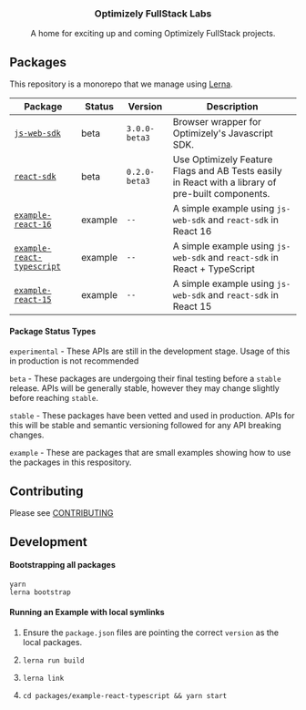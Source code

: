 <h3 align="center">
  Optimizely FullStack Labs
</h3>

<p align="center">
  A home for exciting up and coming Optimizely FullStack projects.
</p>

## Packages

This repository is a monorepo that we manage using [Lerna](https://github.com/lerna/lerna).

| Package | Status | Version | Description |
| --- | --- | --- | --- |
| [`js-web-sdk`](./packages/js-web-sdk) | beta | `3.0.0-beta3` | Browser wrapper for Optimizely's Javascript SDK. |
| [`react-sdk`](./packages/react-sdk) | beta |  `0.2.0-beta3` |Use Optimizely Feature Flags and AB Tests easily in React with a library of pre-built components.|
| [`example-react-16`](./packages/example-react-16) | example | `--` | A simple example using `js-web-sdk` and `react-sdk` in React 16 |
| [`example-react-typescript`](./packages/example-react-typescript) | example | `--` | A simple example using `js-web-sdk` and `react-sdk` in React + TypeScript |
| [`example-react-15`](./packages/example-react-15) | example | `--` | A simple example using `js-web-sdk` and `react-sdk` in React 15 |

#### Package Status Types
`experimental` - These APIs are still in the development stage.  Usage of this in production is not recommended

`beta` - These packages are undergoing their final testing before a `stable` release.  APIs will be generally stable, however they may change slightly before reaching `stable`.

`stable` - These packages have been vetted and used in production.  APIs for this will be stable and semantic versioning followed for any API breaking changes.

`example` - These are packages that are small examples showing how to use the packages in this respository.



## Contributing

Please see [CONTRIBUTING](./CONTRIBUTING.md)

## Development

#### Bootstrapping all packages

```
yarn
lerna bootstrap
```

#### Running an Example with local symlinks

1. Ensure the `package.json` files are pointing the correct `version` as the local packages.

2. `lerna run build`

3. `lerna link`

4. `cd packages/example-react-typescript && yarn start`
